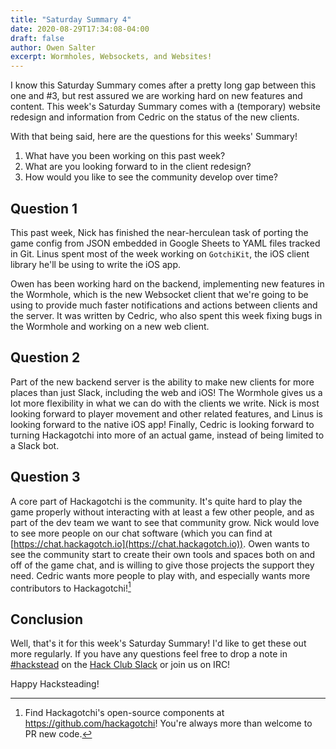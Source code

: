 ```yaml
---
title: "Saturday Summary 4"
date: 2020-08-29T17:34:08-04:00
draft: false
author: Owen Salter
excerpt: Wormholes, Websockets, and Websites!
---
```


I know this Saturday Summary comes after a pretty long gap between this one and
#3, but rest assured we are working hard on new features and content. This
week's Saturday Summary comes with a (temporary) website redesign and
information from Cedric on the status of the new clients.

With that being said, here are the questions for this weeks' Summary!

1. What have you been working on this past week?
2. What are you looking forward to in the client redesign?
3. How would you like to see the community develop over time?

## Question 1
This past week, Nick has finished the near-herculean task of porting the game
config from JSON embedded in Google Sheets to YAML files tracked in Git. Linus
spent most of the week working on `GotchiKit`, the iOS client library he'll be
using to write the iOS app.

Owen has been working hard on the backend, implementing new features in the
Wormhole, which is the new Websocket client that we're going to be using to
provide much faster notifications and actions between clients and the server. It
was written by Cedric, who also spent this week fixing bugs in the Wormhole and
working on a new web client.

## Question 2
Part of the new backend server is the ability to make new clients for more
places than just Slack, including the web and iOS! The Wormhole gives us a lot
more flexibility in what we can do with the clients we write. Nick is most
looking forward to player movement and other related features, and Linus is
looking forward to the native iOS app! Finally, Cedric is looking forward to
turning Hackagotchi into more of an actual game, instead of being limited to a
Slack bot.

## Question 3
A core part of Hackagotchi is the community. It's quite hard to play the game
properly without interacting with at least a few other people, and as part of
the dev team we want to see that community grow. Nick would love to see more
people on our chat software (which you can find at
[https://chat.hackagotch.io](https://chat.hackagotch.io)). Owen wants to see the
community start to create their own tools and spaces both on and off of the game
chat, and is willing to give those projects the support they need. Cedric wants
more people to play with, and especially wants more contributors to
Hackagotchi![^1]

## Conclusion
Well, that's it for this week's Saturday Summary! I'd like to get these out more
regularly. If you have any questions feel free to drop a note in [#hackstead](https://app.slack.com/client/T0266FRGM/C012J554P8T) on
the [Hack Club Slack](https://hackclub.com/community) or join us on IRC!

Happy Hacksteading!

[^1]: Find Hackagotchi's open-source components at
https://github.com/hackagotchi! You're always more than welcome to PR new code.
